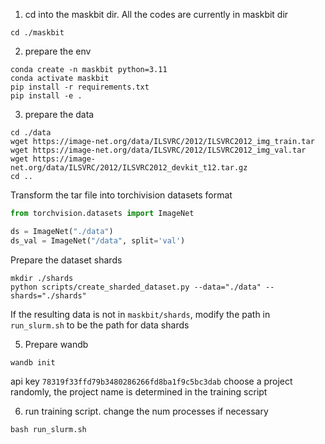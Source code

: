 1. cd into the maskbit dir. All the codes are currently in maskbit dir
```shell
cd ./maskbit
```
2. prepare the env
```shell
conda create -n maskbit python=3.11
conda activate maskbit
pip install -r requirements.txt
pip install -e .
```
3. prepare the data
```shell
cd ./data
wget https://image-net.org/data/ILSVRC/2012/ILSVRC2012_img_train.tar
wget https://image-net.org/data/ILSVRC/2012/ILSVRC2012_img_val.tar
wget https://image-net.org/data/ILSVRC/2012/ILSVRC2012_devkit_t12.tar.gz
cd ..
```
    
Transform the tar file into torchivision datasets format
```python
from torchvision.datasets import ImageNet

ds = ImageNet("./data")
ds_val = ImageNet("/data", split='val')
```

Prepare the dataset shards
```shell
mkdir ./shards
python scripts/create_sharded_dataset.py --data="./data" --shards="./shards"
```

If the resulting data is not in ``maskbit/shards``, modify the path in ``run_slurm.sh`` to be the path for data shards

5. Prepare wandb
```shell
wandb init
```
api key ``78319f33ffd79b3480286266fd8ba1f9c5bc3dab``
choose a project randomly, the project name is determined in the training script


6. run training script. change the num processes if necessary
```shell
bash run_slurm.sh
```

    

